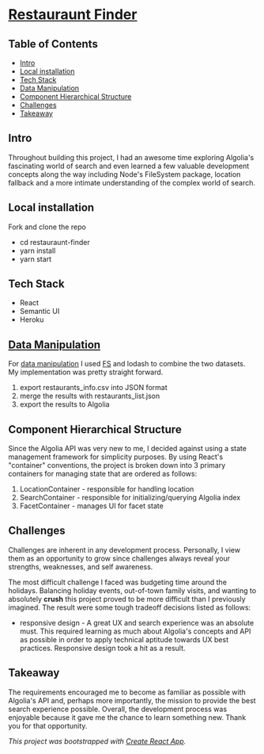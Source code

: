# [Restauraunt Finder](https://fierce-plains-34186.herokuapp.com/)

## Table of Contents
- [Intro](#intro)
- [Local installation](#local-installation)
- [Tech Stack](#tech-stack)
- [Data Manipulation](#data-manipulation)
- [Component Hierarchical Structure](#component-heirarchical-structure)
- [Challenges](#challenges)
- [Takeaway](#takeaway)

## Intro
Throughout building this project, I had an awesome time exploring Algolia's fascinating world of search and even learned a few valuable development concepts along the way including Node's FileSystem package, location fallback and a more intimate understanding of the complex world of search.

## Local installation
Fork and clone the repo
 * cd restauraunt-finder
 * yarn install
 * yarn start

## Tech Stack
 * React
 * Semantic UI
 * Heroku

## [Data Manipulation](https://github.com/nzoLogic/data-manipulations/tree/master/resources)
For [data manipulation](https://github.com/nzoLogic/data-manipulations/tree/master/resources) I used [FS](https://nodejs.org/api/fs.html) and lodash to combine the two datasets. My implementation was pretty straight forward.
 1. export restaurants_info.csv into JSON format
 2. merge the results with restaurants_list.json
 3. export the results to Algolia  

## Component Hierarchical Structure
Since the Algolia API was very new to me, I decided against using a state management framework for simplicity purposes. By using React's "container" conventions, the project is broken down into 3 primary containers for managing state that are ordered as follows:

 1. LocationContainer - responsible for handling location
 2. SearchContainer - responsible for initializing/querying Algolia index
 3. FacetContainer - manages UI for facet state

## Challenges

Challenges are inherent in any development process. Personally, I view them as an opportunity to grow since challenges always reveal your strengths, weaknesses, and self awareness.

The most difficult challenge I faced was budgeting time around the holidays. Balancing holiday events, out-of-town family visits, and wanting to absolutely **crush** this project proved to be more difficult than I previously imagined. The result were some tough tradeoff decisions listed as follows:

 * responsive design - A great UX and search experience was an absolute must. This required learning as much about Algolia's concepts and API as possible in order to apply technical aptitude towards UX best practices. Responsive design took a hit as a result.

## Takeaway

The requirements encouraged me to become as familiar as possible with Algolia's API and, perhaps more importantly, the mission to provide the best search experience possible. Overall, the development process was enjoyable because it gave me the chance to learn something new. Thank you for that opportunity.



*This project was bootstrapped with [Create React App](https://github.com/facebookincubator/create-react-app).*
